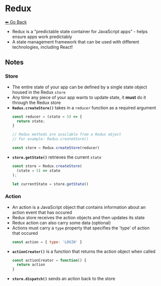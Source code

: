 # Redux
[⬅ Go Back](../week4.md)

- Redux is a "predictable state container for JavaScript apps" - helps ensure apps work predictably
- A state management framework that can be used with different technologies, including React!

## Notes

### Store
- The entire state of your app can be defined by a single state object housed in the Redux `store`
- Any time any piece of your app wants to update state, it **must** do it through the Redux store
- **`Redux.createStore()`** takes in a `reducer` function as a required argument
  ```Javascript
  const reducer = (state = 5) => {
    return state;
  }

  // Redux methods are available from a Redux object
  // For example: Redux.createStore()

  const store = Redux.createStore(reducer)
  ```
- **`store.getState()`** retrieves the current `state`
  ```Javascript
  const store = Redux.createStore(
    (state = 5) => state
  );

  let currentState = store.getState()
  ```
### Action
- An action is a JavaScript object that contains information about an action event that has occured
- Redux store receives the action objects and then updates its state
- Redux action can also carry some data (optional)
- Actions must carry a `type` property that specifies the 'type' of action that occured
  ```Javascript
  const action = { type: 'LOGIN' }
  ```
- **`actionCreator()`** is a function that returns the action object when called
  ```Javascript
  const actionCreator = function() {
    return action
  }
  ```
- **`store.dispatch()`** sends an action back to the store
  ```Javascript
  
  ```